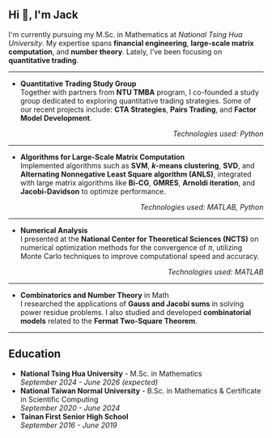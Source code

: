 ## Hi 👋, I'm Jack 

I'm currently pursuing my M.Sc. in Mathematics at *National Tsing Hua University*. My expertise spans **financial engineering**, **large-scale matrix computation**, and **number theory**. Lately, I’ve been focusing on **quantitative trading**.

---
- **Quantitative Trading Study Group**\
Together with partners from **NTU TMBA** program, I co-founded a study group dedicated to exploring quantitative trading strategies. Some of our recent projects include: **CTA Strategies**, **Pairs Trading**, and **Factor Model Development**.
<div align="right"> <em>Technologies used: Python</em> </div>

---
- **Algorithms for Large-Scale Matrix Computation**\
Implemented algorithms such as **SVM**, **$k$-means clustering**, **SVD**, and **Alternating Nonnegative Least Square algorithm (ANLS)**, integrated with large matrix algorithms like **Bi-CG**, **GMRES**, **Arnoldi iteration**, and **Jacobi-Davidson** to optimize performance.
<div align="right"> <em>Technologies used: MATLAB, Python</em> </div>

---
- **Numerical Analysis**\
I presented at the **National Center for Theoretical Sciences (NCTS)** on numerical optimization methods for the convergence of $\pi$, utilizing Monte Carlo techniques to improve computational speed and accuracy.
<div align="right"> <em>Technologies used: MATLAB</em> </div>

---
- **Combinatorics and Number Theory** in Math\
I researched the applications of **Gauss and Jacobi sums** in solving power residue problems. I also studied and developed **combinatorial models** related to the **Fermat Two-Square Theorem**.

---
## Education
- **National Tsing Hua University** - M.Sc. in Mathematics\
  *September 2024 - June 2026 (expected)*
- **National Taiwan Normal University** - B.Sc. in Mathematics & Certificate in Scientific Computing\
  *September 2020 - June 2024*
- **Tainan First Senior High School**\
  *September 2016 - June 2019*
